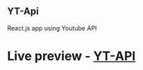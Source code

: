 ## YT-Api
React.js app using Youtube API

# Live preview - [YT-API](https://muli94.github.io/YT-Api/)

